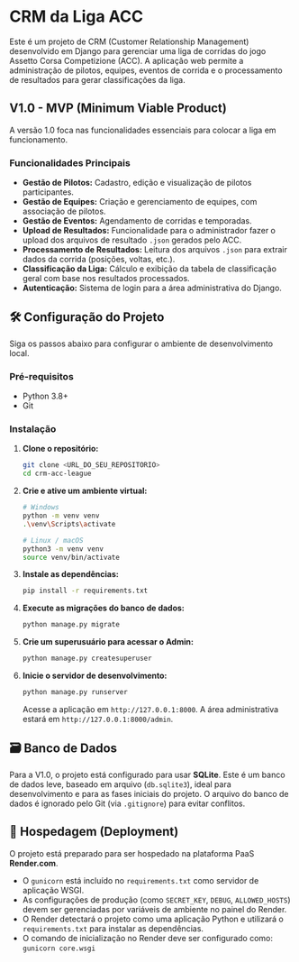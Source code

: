 # CRM da Liga ACC

Este é um projeto de CRM (Customer Relationship Management) desenvolvido em Django para gerenciar uma liga de corridas do jogo Assetto Corsa Competizione (ACC). A aplicação web permite a administração de pilotos, equipes, eventos de corrida e o processamento de resultados para gerar classificações da liga.

## V1.0 - MVP (Minimum Viable Product)

A versão 1.0 foca nas funcionalidades essenciais para colocar a liga em funcionamento.

### Funcionalidades Principais

- **Gestão de Pilotos:** Cadastro, edição e visualização de pilotos participantes.
- **Gestão de Equipes:** Criação e gerenciamento de equipes, com associação de pilotos.
- **Gestão de Eventos:** Agendamento de corridas e temporadas.
- **Upload de Resultados:** Funcionalidade para o administrador fazer o upload dos arquivos de resultado `.json` gerados pelo ACC.
- **Processamento de Resultados:** Leitura dos arquivos `.json` para extrair dados da corrida (posições, voltas, etc.).
- **Classificação da Liga:** Cálculo e exibição da tabela de classificação geral com base nos resultados processados.
- **Autenticação:** Sistema de login para a área administrativa do Django.

## 🛠️ Configuração do Projeto

Siga os passos abaixo para configurar o ambiente de desenvolvimento local.

### Pré-requisitos

- Python 3.8+
- Git

### Instalação

1.  **Clone o repositório:**

    ```bash
    git clone <URL_DO_SEU_REPOSITORIO>
    cd crm-acc-league
    ```

2.  **Crie e ative um ambiente virtual:**

    ```bash
    # Windows
    python -m venv venv
    .\venv\Scripts\activate

    # Linux / macOS
    python3 -m venv venv
    source venv/bin/activate
    ```

3.  **Instale as dependências:**

    ```bash
    pip install -r requirements.txt
    ```

4.  **Execute as migrações do banco de dados:**

    ```bash
    python manage.py migrate
    ```

5.  **Crie um superusuário para acessar o Admin:**

    ```bash
    python manage.py createsuperuser
    ```

6.  **Inicie o servidor de desenvolvimento:**
    ```bash
    python manage.py runserver
    ```
    Acesse a aplicação em `http://127.0.0.1:8000`. A área administrativa estará em `http://127.0.0.1:8000/admin`.

## 🗃️ Banco de Dados

Para a V1.0, o projeto está configurado para usar **SQLite**. Este é um banco de dados leve, baseado em arquivo (`db.sqlite3`), ideal para desenvolvimento e para as fases iniciais do projeto. O arquivo do banco de dados é ignorado pelo Git (via `.gitignore`) para evitar conflitos.

## 🚀 Hospedagem (Deployment)

O projeto está preparado para ser hospedado na plataforma PaaS **Render.com**.

- O `gunicorn` está incluído no `requirements.txt` como servidor de aplicação WSGI.
- As configurações de produção (como `SECRET_KEY`, `DEBUG`, `ALLOWED_HOSTS`) devem ser gerenciadas por variáveis de ambiente no painel do Render.
- O Render detectará o projeto como uma aplicação Python e utilizará o `requirements.txt` para instalar as dependências.
- O comando de inicialização no Render deve ser configurado como: `gunicorn core.wsgi`
